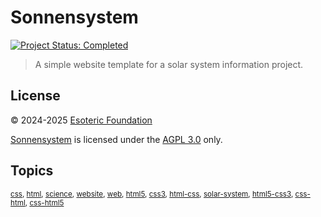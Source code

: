 # Sonnensystem

[![Project Status: Completed](./assets/badges/status.svg)](/)

> A simple website template for a solar system information project.

## License

&copy; 2024-2025 [Esoteric Foundation](https://esoteric.foundation)

[Sonnensystem](/) is licensed under the [AGPL 3.0](./LICENSE) only.

## Topics

<sup>[css](https://github.com/topics/css), [html](https://github.com/topics/html), [science](https://github.com/topics/science), [website](https://github.com/topics/website), [web](https://github.com/topics/web), [html5](https://github.com/topics/html5), [css3](https://github.com/topics/css3), [html-css](https://github.com/topics/html-css), [solar-system](https://github.com/topics/solar-system), [html5-css3](https://github.com/topics/html5-css3), [css-html](https://github.com/topics/css-html), [css-html5](https://github.com/topics/css-html5)</sup>
